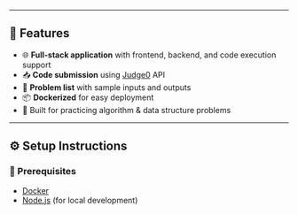 
---

## 🚀 Features

- 🌐 **Full-stack application** with frontend, backend, and code execution support
- 📥 **Code submission** using [Judge0](https://judge0.com) API
- 🧪 **Problem list** with sample inputs and outputs
- 📦 **Dockerized** for easy deployment
- 🎯 Built for practicing algorithm & data structure problems

---

## ⚙️ Setup Instructions

### 🔧 Prerequisites

- [Docker](https://www.docker.com/)
- [Node.js](https://nodejs.org/) (for local development)

